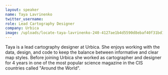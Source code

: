 ```yaml
---
layout: speaker
name: Taya Lavrinenko
twitter_username: 
role: Lead Cartography Designer
company: Urbica
image: /uploads/locate-taya-lavrinenko-240-4127ae1b4d5590d8ebaf40f31bd17deb.jpg
---
```


Taya is a lead cartography designer at Urbica. She enjoys working with the data, design, and code to keep the balance between informative and clear map styles. Before joining Urbica she worked as cartographer and designer for 4 years in one of the most popular science magazine in the CIS countries called "Around the World".